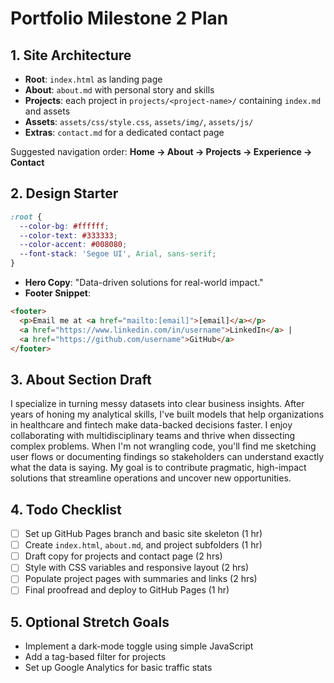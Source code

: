 # Portfolio Milestone 2 Plan

## 1. Site Architecture
- **Root**: `index.html` as landing page
- **About**: `about.md` with personal story and skills
- **Projects**: each project in `projects/<project-name>/` containing `index.md` and assets
- **Assets**: `assets/css/style.css`, `assets/img/`, `assets/js/`
- **Extras**: `contact.md` for a dedicated contact page

Suggested navigation order: **Home → About → Projects → Experience → Contact**

## 2. Design Starter
```css
:root {
  --color-bg: #ffffff;
  --color-text: #333333;
  --color-accent: #008080;
  --font-stack: 'Segoe UI', Arial, sans-serif;
}
```
- **Hero Copy**: "Data-driven solutions for real-world impact."
- **Footer Snippet**:
```html
<footer>
  <p>Email me at <a href="mailto:[email]">[email]</a></p>
  <a href="https://www.linkedin.com/in/username">LinkedIn</a> |
  <a href="https://github.com/username">GitHub</a>
</footer>
```

## 3. About Section Draft
I specialize in turning messy datasets into clear business insights. After years of honing my analytical skills, I've built models that help organizations in healthcare and fintech make data-backed decisions faster. I enjoy collaborating with multidisciplinary teams and thrive when dissecting complex problems. When I'm not wrangling code, you'll find me sketching user flows or documenting findings so stakeholders can understand exactly what the data is saying. My goal is to contribute pragmatic, high-impact solutions that streamline operations and uncover new opportunities.

## 4. Todo Checklist
- [ ] Set up GitHub Pages branch and basic site skeleton (1 hr)
- [ ] Create `index.html`, `about.md`, and project subfolders (1 hr)
- [ ] Draft copy for projects and contact page (2 hrs)
- [ ] Style with CSS variables and responsive layout (2 hrs)
- [ ] Populate project pages with summaries and links (2 hrs)
- [ ] Final proofread and deploy to GitHub Pages (1 hr)

## 5. Optional Stretch Goals
- Implement a dark-mode toggle using simple JavaScript
- Add a tag-based filter for projects
- Set up Google Analytics for basic traffic stats
